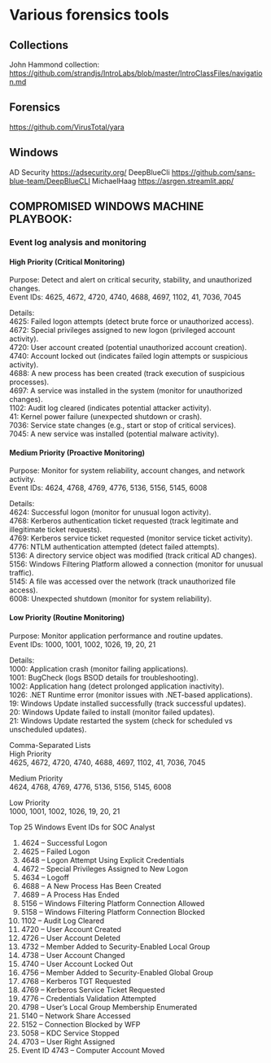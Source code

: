 # Various forensics tools

## Collections
John Hammond collection: https://github.com/strandjs/IntroLabs/blob/master/IntroClassFiles/navigation.md

## Forensics
https://github.com/VirusTotal/yara


## Windows
AD Security https://adsecurity.org/
DeepBlueCli https://github.com/sans-blue-team/DeepBlueCLI
MichaelHaag https://asrgen.streamlit.app/

## COMPROMISED WINDOWS MACHINE PLAYBOOK:
### Event log analysis and monitoring

#### High Priority (Critical Monitoring)
Purpose: Detect and alert on critical security, stability, and unauthorized changes.  
Event IDs: 4625, 4672, 4720, 4740, 4688, 4697, 1102, 41, 7036, 7045  

Details:  
4625: Failed logon attempts (detect brute force or unauthorized access).  
4672: Special privileges assigned to new logon (privileged account activity).  
4720: User account created (potential unauthorized account creation).  
4740: Account locked out (indicates failed login attempts or suspicious activity).  
4688: A new process has been created (track execution of suspicious processes).  
4697: A service was installed in the system (monitor for unauthorized changes).  
1102: Audit log cleared (indicates potential attacker activity).  
41: Kernel power failure (unexpected shutdown or crash).  
7036: Service state changes (e.g., start or stop of critical services).  
7045: A new service was installed (potential malware activity).  

#### Medium Priority (Proactive Monitoring)  
Purpose: Monitor for system reliability, account changes, and network activity.  
Event IDs: 4624, 4768, 4769, 4776, 5136, 5156, 5145, 6008  

Details:  
4624: Successful logon (monitor for unusual logon activity).  
4768: Kerberos authentication ticket requested (track legitimate and illegitimate ticket requests).  
4769: Kerberos service ticket requested (monitor service ticket activity).  
4776: NTLM authentication attempted (detect failed attempts).  
5136: A directory service object was modified (track critical AD changes).  
5156: Windows Filtering Platform allowed a connection (monitor for unusual traffic).  
5145: A file was accessed over the network (track unauthorized file access).  
6008: Unexpected shutdown (monitor for system reliability).  

#### Low Priority (Routine Monitoring)  
Purpose: Monitor application performance and routine updates.  
Event IDs: 1000, 1001, 1002, 1026, 19, 20, 21  

Details:  
1000: Application crash (monitor failing applications).  
1001: BugCheck (logs BSOD details for troubleshooting).  
1002: Application hang (detect prolonged application inactivity).  
1026: .NET Runtime error (monitor issues with .NET-based applications).  
19: Windows Update installed successfully (track successful updates).  
20: Windows Update failed to install (monitor failed updates).  
21: Windows Update restarted the system (check for scheduled vs unscheduled updates).  

Comma-Separated Lists  
High Priority  
4625, 4672, 4720, 4740, 4688, 4697, 1102, 41, 7036, 7045  

Medium Priority  
4624, 4768, 4769, 4776, 5136, 5156, 5145, 6008  

Low Priority  
1000, 1001, 1002, 1026, 19, 20, 21  


Top 25 Windows Event IDs for SOC Analyst 
1. 4624 – Successful Logon
2. 4625 – Failed Logon
3. 4648 – Logon Attempt Using Explicit Credentials
4. 4672 – Special Privileges Assigned to New Logon
5. 4634 – Logoff
6. 4688 – A New Process Has Been Created
7. 4689 – A Process Has Ended
8. 5156 – Windows Filtering Platform Connection Allowed
9. 5158 – Windows Filtering Platform Connection Blocked 
10. 1102 – Audit Log Cleared 
11. 4720 – User Account Created 
12. 4726 – User Account Deleted 
13. 4732 – Member Added to Security-Enabled Local Group 
14. 4738 – User Account Changed 
15. 4740 – User Account Locked Out 
16. 4756 – Member Added to Security-Enabled Global Group 
17. 4768 – Kerberos TGT Requested 
18. 4769 – Kerberos Service Ticket Requested 
19. 4776 – Credentials Validation Attempted 
20. 4798 – User’s Local Group Membership Enumerated 
21. 5140 – Network Share Accessed 
22. 5152 – Connection Blocked by WFP 
23. 5058 – KDC Service Stopped 
24. 4703 – User Right Assigned 
25. Event ID 4743 – Computer Account Moved 
